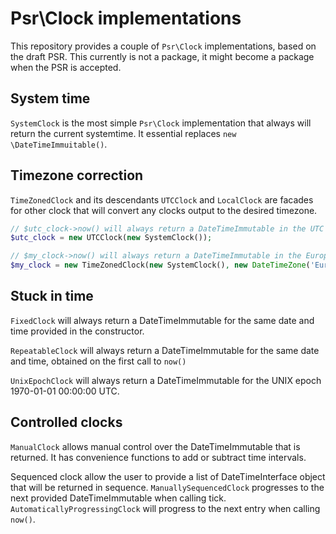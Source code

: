 # Psr\Clock implementations

This repository provides a couple of `Psr\Clock` implementations, based on the draft PSR. This currently is not a package, it might become a package when the PSR is accepted.

## System time

`SystemClock` is the most simple `Psr\Clock` implementation that always will return the current systemtime. It essential replaces `new \DateTimeImmuitable()`.

## Timezone correction

`TimeZonedClock` and its descendants `UTCClock` and `LocalClock` are facades for other clock that will convert any clocks output to the desired timezone.

```php
// $utc_clock->now() will always return a DateTimeImmutable in the UTC timezone
$utc_clock = new UTCClock(new SystemClock());

// $my_clock->now() will always return a DateTimeImmutable in the Europe/Amsterdam timezone
$my_clock = new TimeZonedClock(new SystemClock(), new DateTimeZone('Europe/Amsterdam'));
```

## Stuck in time
`FixedClock` will always return a DateTimeImmutable for the same date and time provided in the constructor.

`RepeatableClock` will always return a DateTimeImmutable for the same date and time, obtained on the first call to `now()`

`UnixEpochClock` will always return a DateTimeImmutable for the UNIX epoch 1970-01-01 00:00:00 UTC.


## Controlled clocks
`ManualClock` allows manual control over the DateTimeImmutable that is returned. It has convenience functions to add or subtract time intervals.

Sequenced clock allow the user to provide a list of DateTimeInterface object that will be returned in sequence. `ManuallySequencedClock` progresses to the next provided DateTimeImmutable when calling tick. `AutomaticallyProgressingClock` will progress to the next entry when calling `now()`.


